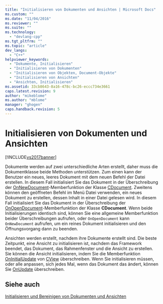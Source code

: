 ```yaml
---
title: "Initialisieren von Dokumenten und Ansichten | Microsoft Docs"
ms.custom: ""
ms.date: "11/04/2016"
ms.reviewer: ""
ms.suite: ""
ms.technology: 
  - "devlang-cpp"
ms.tgt_pltfrm: ""
ms.topic: "article"
dev_langs: 
  - "C++"
helpviewer_keywords: 
  - "Dokumente, Initialisieren"
  - "Initialisieren von Dokumenten"
  - "Initialisieren von Objekten, Document-Objekte"
  - "Initialisieren von Ansichten"
  - "Ansichten, Initialisieren"
ms.assetid: 33cb8643-8a16-478c-bc26-eccc734e3661
caps.latest.revision: 9
author: "mikeblome"
ms.author: "mblome"
manager: "ghogen"
caps.handback.revision: 5
---
```

# Initialisieren von Dokumenten und Ansichten
[!INCLUDE[vs2017banner](../assembler/inline/includes/vs2017banner.md)]

Dokumente werden auf zwei unterschiedliche Arten erstellt, daher muss die Dokumentklasse beide Methoden unterstützen.  Zum einen kann der Benutzer ein neues, leeres Dokument mit dem neuen Befehl der Datei erstellen.  In diesem Fall initialisiert Sie das Dokument in der Überschreibung der [OnNewDocument](../Topic/CDocument::OnNewDocument.md)\-Memberfunktion der Klasse [CDocument](../mfc/reference/cdocument-class.md).  Zweitens können den geöffneten Befehl im Menü Datei verwenden, ein neues Dokument zu erstellen, dessen Inhalt in einer Datei gelesen wird.  In diesem Fall initialisiert Sie das Dokument in der Überschreibung der [OnOpenDocument](../Topic/CDocument::OnOpenDocument.md)\-Memberfunktion der Klasse **CDocument**.  Wenn beide Initialisierungen identisch sind, können Sie eine allgemeine Memberfunktion beider Überschreibungen aufrufen, oder `OnOpenDocument` kann `OnNewDocument` aufrufen, um ein reines Dokument initialisieren und den Öffnungsvorgang dann zu beenden.  
  
 Ansichten werden erstellt, nachdem ihre Dokumente erstellt sind.  Die beste Zeitpunkt, eine Ansicht zu initialisieren ist, nachdem das Framework beendet, das Dokument, das Rahmenfenster und die Ansicht zu erstellen.  Sie können die Ansicht initialisieren, indem Sie die Memberfunktion [OnInitialUpdate](../Topic/CView::OnInitialUpdate.md) von [CView](../mfc/reference/cview-class.md) überschreiben.  Wenn Sie initialisieren müssen, oder alle anpassen, sich jedes Mal, wenn das Dokument das ändert, können Sie [OnUpdate](../Topic/CView::OnUpdate.md) überschreiben.  
  
## Siehe auch  
 [Initialisieren und Bereinigen von Dokumenten und Ansichten](../mfc/initializing-and-cleaning-up-documents-and-views.md)